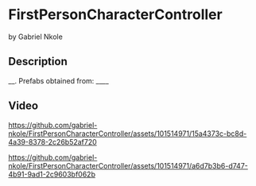 # FirstPersonCharacterController
by Gabriel Nkole

## Description
__. Prefabs obtained from: ____

## Video
https://github.com/gabriel-nkole/FirstPersonCharacterController/assets/101514971/15a4373c-bc8d-4a39-8378-2c26b52af720

https://github.com/gabriel-nkole/FirstPersonCharacterController/assets/101514971/a6d7b3b6-d747-4b91-9ad1-2c9603bf062b

